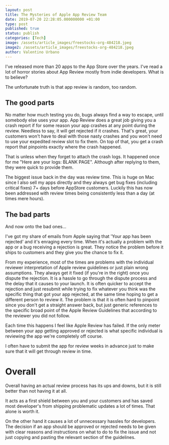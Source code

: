 ```yaml
---
layout: post
title: The Mysteries of Apple App Review Team
date: 2019-07-20 22:28:05.000000000 +01:00
type: post
published: true
status: publish
categories: [Tech]
image: /assets/article_images/freestocks-org-484218.jpeg
image2: /assets/article_images/freestocks-org-484218.jpeg
author: Valentino Urbano
---
```


I've released more than 20 apps to the App Store over the years. I've read a lot of horror stories about App Review mostly from indie developers. What is to believe?

The unfortunate truth is that app review is random, too random.

## The good parts

No matter how much testing you do, bugs always find a way to escape, until somebody else uses your app. App Review does a great job giving you a crash report if for some reason your app crashes at any point during the review. Needless to say, it will get rejected if it crashes. That's great, your customers won't have to deal with those nasty crashes and you won't need to use your expedited review slot to fix them. On top of that, you get a crash report that pinpoints exactly where the crash happened.

That is unless when they forget to attach the crash logs. It happened once for me "Here are your logs: BLANK PAGE". Although after replying to them, they were quick to provide them.

The biggest issue back in the day was review time. This is huge on Mac since I also sell my apps directly and they always get bug fixes (including critical fixes) 7+ days before AppStore customers. Luckily this has now been addressed with review times being consistently less than a day (at times mere hours).

## The bad parts

And now onto the bad ones...

I've got my share of emails from Apple saying that 'Your app has been rejected' and it's enraging every time. When it's actually a problem with the app or a bug receiving a rejection is great. They notice the problem before it ships to customers and they give you the chance to fix it.

From my experience, most of the times are problems with the individual reviewer interpretation of Apple review guidelines or just plain wrong assumptions. They always get it fixed (if you're in the right) once you dispute the rejection. It is a hassle to go through the dispute process and the delay that it causes to your launch. It is often quicker to accept the rejection and just resubmit while trying to fix whatever you think was the specific thing that got your app rejected, at the same time hoping to get a different person to review it. The problem is that it is often hard to pinpoint since you don't get a straight answer back, but just generic references to the specific broad point of the Apple Review Guidelines that according to the reviewer you did not follow.

Each time this happens I feel like Apple Review has failed. If the only meter between your app getting approved or rejected is what specific individual is reviewing the app we're completely off course.

I often have to submit the app for review weeks in advance just to make sure that it will get through review in time.

# Overall

Overall having an actual review process has its ups and downs, but it is still better than not having it at all.

It acts as a first shield between you and your customers and has saved most developer's from shipping problematic updates a lot of times. That alone is worth it.

On the other hand it causes a lot of unnecessary hassles for developers. The decision if an app should be approved or rejected needs to be given with clear reasons and instructions on what to do to fix the issue and not just copying and pasting the relevant section of the guidelines.